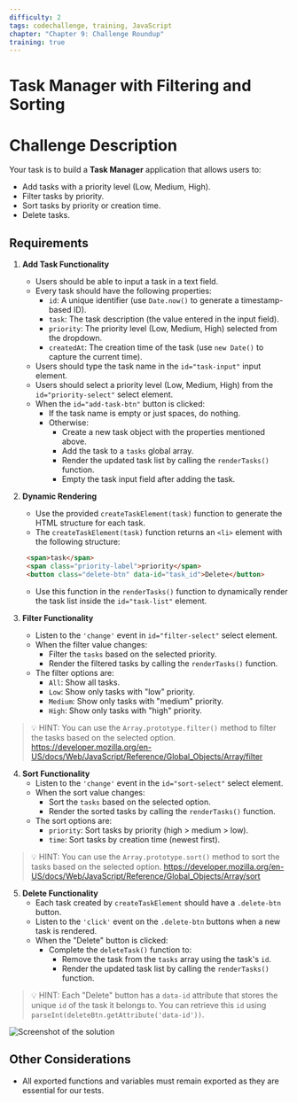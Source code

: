```yaml
---
difficulty: 2
tags: codechallenge, training, JavaScript
chapter: "Chapter 9: Challenge Roundup"
training: true
---
```


# Task Manager with Filtering and Sorting

# Challenge Description

Your task is to build a **Task Manager** application that allows users to:
- Add tasks with a priority level (Low, Medium, High).
- Filter tasks by priority.
- Sort tasks by priority or creation time.
- Delete tasks.

## Requirements

1. **Add Task Functionality**
   - Users should be able to input a task in a text field.
   - Every task should have the following properties:
     - `id`: A unique identifier (use `Date.now()` to generate a timestamp-based ID).
     - `task`: The task description (the value entered in the input field).
     - `priority`: The priority level (Low, Medium, High) selected from the dropdown.
     - `createdAt`: The creation time of the task (use `new Date()` to capture the current time).
   - Users should type the task name in the `id="task-input"` input element.
   - Users should select a priority level (Low, Medium, High) from the `id="priority-select"` select element.
   - When the `id="add-task-btn"` button is clicked:
     - If the task name is empty or just spaces, do nothing.
     - Otherwise:
       - Create a new task object with the properties mentioned above.
       - Add the task to a `tasks` global array.
       - Render the updated task list by calling the `renderTasks()` function.
       - Empty the task input field after adding the task.

2. **Dynamic Rendering**
   - Use the provided `createTaskElement(task)` function to generate the HTML structure for each task.
   - The `createTaskElement(task)` function returns an `<li>` element with the following structure:
   ```html
    <span>task</span>
    <span class="priority-label">priority</span>
    <button class="delete-btn" data-id="task_id">Delete</button>
   ```
   - Use this function in the `renderTasks()` function to dynamically render the task list inside the `id="task-list"` element.

3. **Filter Functionality**
   - Listen to the `'change'` event in `id="filter-select"` select element.
   - When the filter value changes:
     - Filter the `tasks` based on the selected priority.
     - Render the filtered tasks by calling the `renderTasks()` function.
   - The filter options are:
     - `All`: Show all tasks.
     - `Low`: Show only tasks with "low" priority.
     - `Medium`: Show only tasks with "medium" priority.
     - `High`: Show only tasks with "high" priority.

> 💡 HINT: You can use the `Array.prototype.filter()` method to filter the tasks based on the selected option.
> https://developer.mozilla.org/en-US/docs/Web/JavaScript/Reference/Global_Objects/Array/filter

4. **Sort Functionality**
   - Listen to the `'change'` event in the `id="sort-select"` select element.
   - When the sort value changes:
     - Sort the `tasks` based on the selected option.
     - Render the sorted tasks by calling the `renderTasks()` function.
   - The sort options are:
     - `priority`: Sort tasks by priority (high > medium > low).
     - `time`: Sort tasks by creation time (newest first).

> 💡 HINT: You can use the `Array.prototype.sort()` method to sort the tasks based on the selected option.
> https://developer.mozilla.org/en-US/docs/Web/JavaScript/Reference/Global_Objects/Array/sort

5. **Delete Functionality**
   - Each task created by `createTaskElement` should have a `.delete-btn` button.
   - Listen to the `'click'` event on the `.delete-btn` buttons when a new task is rendered.
   - When the "Delete" button is clicked:
     - Complete the `deleteTask()` function to:
       - Remove the task from the `tasks` array using the task's `id`.
       - Render the updated task list by calling the `renderTasks()` function.

> 💡 HINT: Each "Delete" button has a `data-id` attribute that stores the unique `id` of the task it belongs to.
> You can retrieve this `id` using `parseInt(deleteBtn.getAttribute('data-id'))`.

![Screenshot of the solution](https://api.certificates.dev/storage/demo.gif)

## Other Considerations

- All exported functions and variables must remain exported as they are essential for our tests.

